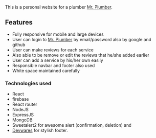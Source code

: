 This is a personal website for a plumber [Mr. Plumber](https://mr-plumber-ee158.web.app/).

## Features

- Fully responsive for mobile and large devices
- User can login to [Mr. Plumber](https://mr-plumber-ee158.web.app/) by email/password also by google and github
- User can make reviews for each service
- Also able to be remove or edit the reviews that he/she added earlier
- User can add a service by his/her own easily
- Responsible navbar and footer also used
- White space maintained carefully

### Technologies used

- React
- firebase
- React router
- NodeJS
- ExpressJS
- MongoDB
- Sweetalert2 for awesome alert (confirmation, deletion) and
- [Devwares](https://www.devwares.com/docs/contrast/react/components/footer/) for stylish footer.
